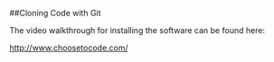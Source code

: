 ﻿##Cloning Code with Git

The video walkthrough for installing the software can be found here:

http://www.choosetocode.com/
